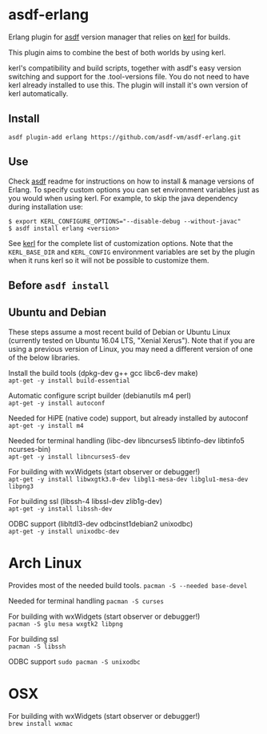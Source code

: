 # asdf-erlang

Erlang plugin for [asdf](https://github.com/asdf-vm/asdf) version manager that relies on [kerl](https://github.com/kerl/kerl) for builds.

This plugin aims to combine the best of both worlds by using kerl.

kerl's compatibility and build scripts, together with asdf's easy version switching and support for the .tool-versions file. You do not need to have kerl already installed to use this. The plugin will install it's own version of kerl automatically.

## Install

```
asdf plugin-add erlang https://github.com/asdf-vm/asdf-erlang.git
```

## Use

Check [asdf](https://github.com/asdf-vm/asdf) readme for instructions on how to install & manage versions of Erlang. To specify custom options you can set environment variables just as you would when using kerl. For example, to skip the java dependency during installation use:

```
$ export KERL_CONFIGURE_OPTIONS="--disable-debug --without-javac"
$ asdf install erlang <version>
```

See [kerl](https://github.com/kerl/kerl) for the complete list of customization options. Note that the `KERL_BASE_DIR` and `KERL_CONFIG` environment variables are set by the plugin when it runs kerl so it will not be possible to customize them.

## Before `asdf install`

## Ubuntu and Debian
These steps assume a most recent build of Debian or Ubuntu Linux (currently
tested on Ubuntu 16.04 LTS, "Xenial Xerus"). Note that if you are using a
previous version of Linux, you may need a different version of one of the below
libraries.

Install the build tools (dpkg-dev g++ gcc libc6-dev make)  
`apt-get -y install build-essential`

Automatic configure script builder (debianutils m4 perl)  
`apt-get -y install autoconf`

Needed for HiPE (native code) support, but already installed by autoconf  
`apt-get -y install m4`

Needed for terminal handling (libc-dev libncurses5 libtinfo-dev libtinfo5 ncurses-bin)  
`apt-get -y install libncurses5-dev`

For building with wxWidgets (start observer or debugger!)  
`apt-get -y install libwxgtk3.0-dev libgl1-mesa-dev libglu1-mesa-dev libpng3`

For building ssl (libssh-4 libssl-dev zlib1g-dev)  
`apt-get -y install libssh-dev`

ODBC support (libltdl3-dev odbcinst1debian2 unixodbc)  
`apt-get -y install unixodbc-dev`

# Arch Linux
Provides most of the needed build tools.
`pacman -S --needed base-devel`

Needed for terminal handling
`pacman -S curses`

For building with wxWidgets (start observer or debugger!)  
`pacman -S glu mesa wxgtk2 libpng`

For building ssl  
`pacman -S libssh`

ODBC support
`sudo pacman -S unixodbc`

# OSX
For building with wxWidgets (start observer or debugger!)  
`brew install wxmac`
